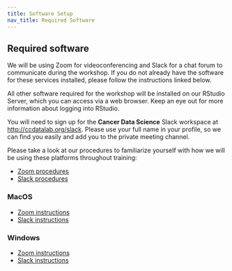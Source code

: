```yaml
---
title: Software Setup
nav_title: Required Software
---
```


## Required software

We will be using Zoom for videoconferencing and Slack for a chat forum to communicate during the workshop. 
If you do not already have the software for these services installed, please follow the instructions linked below. 

All other software required for the workshop will be installed on our RStudio Server, which you can access via a web browser.
Keep an eye out for more information about logging into RStudio.

You will need to sign up for the **Cancer Data Science** Slack workspace at <http://ccdatalab.org/slack>. Please use your full name in your profile, so we can find you easily and add you to the private meeting channel.

Please take a look at our procedures to familiarize yourself with how we will be using these platforms throughout training:

* [Zoom procedures](../virtual-setup/zoom-procedures.md)
* [Slack procedures](../virtual-setup/slack-procedures.md)

### MacOS

* [Zoom instructions](../virtual-setup/mac-instructions.md#zoom)
* [Slack instructions](../virtual-setup/mac-instructions.md#slack)

### Windows

* [Zoom instructions](../virtual-setup/windows-instructions.md#zoom)
* [Slack instructions](../virtual-setup/windows-instructions.md#slack)
